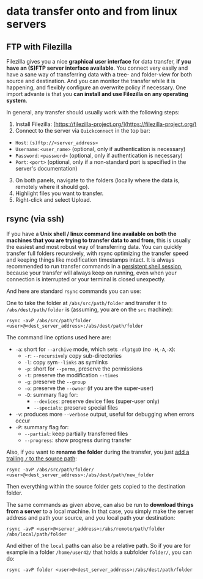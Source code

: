 # data transfer onto and from linux servers

## FTP with Filezilla

Filezilla gives you a nice **graphical user interface** for data transfer, **if you have an (S)FTP server interface available**.
You connect very easily and have a sane way of transferring data with a tree- and folder-view for both source and destination.
And you can monitor the transfer while it is happening, and flexibly configure an overwrite policy if necessary.
One import advante is that you **can install and use Filezilla on any operating system**.

In general, any transfer should usually work with the following steps:

1. Install Filezilla: [https://filezilla-project.org/](https://filezilla-project.org/)
2. Connect to the server via `Quickconnect` in the top bar:
  * `Host`: `(s)ftp://<server_address>`
  * `Username`: `<user_name>` (optional, only if authentication is necessary)
  * `Password`: `<password>` (optional, only if authentication is necessary)
  * `Port`: `<port>` (optional, only if a non-standard port is specified in the server's documentation)
3. On both panels, navigate to the folders (locally where the data is, remotely where it should go).
4. Highlight files you want to transfer.
5. Right-click and select Upload.

## rsync (via ssh)

If you have a **Unix shell / linux command line available on both the machines that you are trying to transfer data to and from**, this is usually the easiest and most robust way of transferring data.
You can quickly transfer full folders recursively, with rsync optimizing the transfer speed and keeping things like modification timestamps intact.
It is always recommended to run transfer commands in a [persistent shell session](./persistent_shell.md), because your transfer will always keep on running, even when your connection is interrupted or your terminal is closed unexpectly. 

And here are standard `rsync` commands you can use:

One to take the folder at `/abs/src/path/folder` and transfer it to `/abs/dest/path/folder` is (assuming, you are on the `src` machine):

```
rsync -avP /abs/src/path/folder <user>@<dest_server_address>:/abs/dest/path/folder
```

The command line options used here are:

* `-a`: short for `--archive` mode, which sets `-rlptgoD` (no `-H`,`-A`,`-X`):
  * `-r`: `--recursive`ly copy sub-directories
  * `-l`: copy sym`--links` as symlinks
  * `-p`: short for `--perms`, preserve the permissions
  * `-t`: preserve the modification `--times`
  * `-g`: preserve the `--group`
  * `-o`: preserve the `--owner` (if you are the super-user)
  * `-D`: summary flag for:
    * `--devices`: preserve device files (super-user only)
    * `--specials`: preserve special files
* `-v`: produces more `--verbose` output, useful for debugging when errors occur
* `-P`: summary flag for:
  * `--partial`: keep partially transferred files
  * `--progress`: show progress during transfer

Also, if you want to **rename the folder** during the transfer, you just [add a trailing `/` to the source path](https://unix.stackexchange.com/a/178095):

```
rsync -avP /abs/src/path/folder/ <user>@<dest_server_address>:/abs/dest/path/new_folder
```

Then everything within the source folder gets copied to the destination folder.

The same commands as given above, can also be run to **download things from a server** to a local machine.
In that case, you simply make the server address and path your source, and you local path your destination:

```
rsync -avP <user>@<server_address>:/abs/remote/path/folder /abs/local/path/folder
```

And either of the `local` paths can also be a relative path.
So if you are for example in a folder `/home/user42/` that holds a subfolder `folder/`, you can do:

```
rsync -avP folder <user>@<dest_server_address>:/abs/dest/path/folder
```
